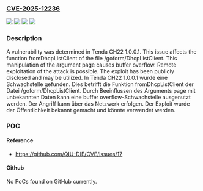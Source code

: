### [CVE-2025-12236](https://cve.mitre.org/cgi-bin/cvename.cgi?name=CVE-2025-12236)
![](https://img.shields.io/static/v1?label=Product&message=CH22&color=blue)
![](https://img.shields.io/static/v1?label=Version&message=1.0.0.1%20&color=brightgreen)
![](https://img.shields.io/static/v1?label=Vulnerability&message=Buffer%20Overflow&color=brightgreen)
![](https://img.shields.io/static/v1?label=Vulnerability&message=Memory%20Corruption&color=brightgreen)

### Description

A vulnerability was determined in Tenda CH22 1.0.0.1. This issue affects the function fromDhcpListClient of the file /goform/DhcpListClient. This manipulation of the argument page causes buffer overflow. Remote exploitation of the attack is possible. The exploit has been publicly disclosed and may be utilized.
In Tenda CH22 1.0.0.1 wurde eine Schwachstelle gefunden. Dies betrifft die Funktion fromDhcpListClient der Datei /goform/DhcpListClient. Durch Beeinflussen des Arguments page mit unbekannten Daten kann eine buffer overflow-Schwachstelle ausgenutzt werden. Der Angriff kann über das Netzwerk erfolgen. Der Exploit wurde der Öffentlichkeit bekannt gemacht und könnte verwendet werden.

### POC

#### Reference
- https://github.com/QIU-DIE/CVE/issues/17

#### Github
No PoCs found on GitHub currently.

